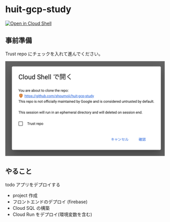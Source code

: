 # huit-gcp-study

[![Open in Cloud Shell](https://gstatic.com/cloudssh/images/open-btn.png)](https://ssh.cloud.google.com/cloudshell/open?cloudshell_git_repo=https://github.com/shoumoji/huit-gcp-study&cloudshell_tutorial=tutorial.md&shellonly=true)

## 事前準備

Trust repo にチェックを入れて進んでください。

![trust_repo](https://raw.githubusercontent.com/shoumoji/huit-gcp-study/main/image/trust_repo.png)

## やること

todo アプリをデプロイする

- project 作成
- フロントエンドのデプロイ (firebase)
- Cloud SQL の構築
- Cloud Run をデプロイ(環境変数を含む)
